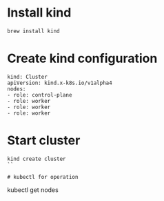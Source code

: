 
# Install kind
```
brew install kind
```

# Create kind configuration
```
kind: Cluster
apiVersion: kind.x-k8s.io/v1alpha4
nodes:
- role: control-plane
- role: worker
- role: worker
- role: worker
```

# Start cluster
```
kind create cluster
``

# kubectl for operation
```
kubectl get nodes
```


